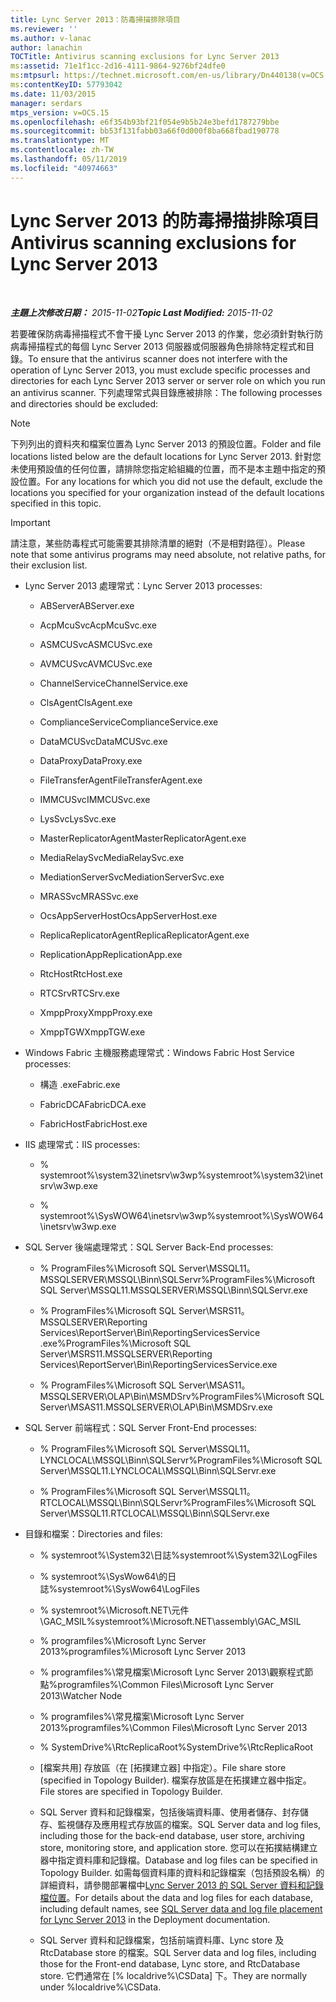 ```yaml
---
title: Lync Server 2013：防毒掃描排除項目
ms.reviewer: ''
ms.author: v-lanac
author: lanachin
TOCTitle: Antivirus scanning exclusions for Lync Server 2013
ms:assetid: 71e1f1cc-2d16-4111-9864-9276bf24dfe0
ms:mtpsurl: https://technet.microsoft.com/en-us/library/Dn440138(v=OCS.15)
ms:contentKeyID: 57793042
ms.date: 11/03/2015
manager: serdars
mtps_version: v=OCS.15
ms.openlocfilehash: e6f354b93bf21f054e9b5b24e3befd1787279bbe
ms.sourcegitcommit: bb53f131fabb03a66f0d000f8ba668fbad190778
ms.translationtype: MT
ms.contentlocale: zh-TW
ms.lasthandoff: 05/11/2019
ms.locfileid: "40974663"
---
```

<div data-xmlns="http://www.w3.org/1999/xhtml">

<div class="topic" data-xmlns="http://www.w3.org/1999/xhtml" data-msxsl="urn:schemas-microsoft-com:xslt" data-cs="http://msdn.microsoft.com/en-us/">

<div data-asp="http://msdn2.microsoft.com/asp">

# <a name="antivirus-scanning-exclusions-for-lync-server-2013"></a><span data-ttu-id="81107-102">Lync Server 2013 的防毒掃描排除項目</span><span class="sxs-lookup"><span data-stu-id="81107-102">Antivirus scanning exclusions for Lync Server 2013</span></span>

</div>

<div id="mainSection">

<div id="mainBody">

<span> </span>

<span data-ttu-id="81107-103">_**主題上次修改日期：** 2015-11-02_</span><span class="sxs-lookup"><span data-stu-id="81107-103">_**Topic Last Modified:** 2015-11-02_</span></span>

<span data-ttu-id="81107-104">若要確保防病毒掃描程式不會干擾 Lync Server 2013 的作業，您必須針對執行防病毒掃描程式的每個 Lync Server 2013 伺服器或伺服器角色排除特定程式和目錄。</span><span class="sxs-lookup"><span data-stu-id="81107-104">To ensure that the antivirus scanner does not interfere with the operation of Lync Server 2013, you must exclude specific processes and directories for each Lync Server 2013 server or server role on which you run an antivirus scanner.</span></span> <span data-ttu-id="81107-105">下列處理常式與目錄應被排除：</span><span class="sxs-lookup"><span data-stu-id="81107-105">The following processes and directories should be excluded:</span></span>

<div>


> [!NOTE]  
> <span data-ttu-id="81107-106">下列列出的資料夾和檔案位置為 Lync Server 2013 的預設位置。</span><span class="sxs-lookup"><span data-stu-id="81107-106">Folder and file locations listed below are the default locations for Lync Server 2013.</span></span> <span data-ttu-id="81107-107">針對您未使用預設值的任何位置，請排除您指定給組織的位置，而不是本主題中指定的預設位置。</span><span class="sxs-lookup"><span data-stu-id="81107-107">For any locations for which you did not use the default, exclude the locations you specified for your organization instead of the default locations specified in this topic.</span></span>



</div>

<div>


> [!IMPORTANT]  
> <span data-ttu-id="81107-108">請注意，某些防毒程式可能需要其排除清單的絕對（不是相對路徑）。</span><span class="sxs-lookup"><span data-stu-id="81107-108">Please note that some antivirus programs may need absolute, not relative paths, for their exclusion list.</span></span>



</div>

  - <span data-ttu-id="81107-109">Lync Server 2013 處理常式：</span><span class="sxs-lookup"><span data-stu-id="81107-109">Lync Server 2013 processes:</span></span>
    
      - <span data-ttu-id="81107-110">ABServer</span><span class="sxs-lookup"><span data-stu-id="81107-110">ABServer.exe</span></span>
    
      - <span data-ttu-id="81107-111">AcpMcuSvc</span><span class="sxs-lookup"><span data-stu-id="81107-111">AcpMcuSvc.exe</span></span>
    
      - <span data-ttu-id="81107-112">ASMCUSvc</span><span class="sxs-lookup"><span data-stu-id="81107-112">ASMCUSvc.exe</span></span>
    
      - <span data-ttu-id="81107-113">AVMCUSvc</span><span class="sxs-lookup"><span data-stu-id="81107-113">AVMCUSvc.exe</span></span>
    
      - <span data-ttu-id="81107-114">ChannelService</span><span class="sxs-lookup"><span data-stu-id="81107-114">ChannelService.exe</span></span>
    
      - <span data-ttu-id="81107-115">ClsAgent</span><span class="sxs-lookup"><span data-stu-id="81107-115">ClsAgent.exe</span></span>
    
      - <span data-ttu-id="81107-116">ComplianceService</span><span class="sxs-lookup"><span data-stu-id="81107-116">ComplianceService.exe</span></span>
    
      - <span data-ttu-id="81107-117">DataMCUSvc</span><span class="sxs-lookup"><span data-stu-id="81107-117">DataMCUSvc.exe</span></span>
    
      - <span data-ttu-id="81107-118">DataProxy</span><span class="sxs-lookup"><span data-stu-id="81107-118">DataProxy.exe</span></span>
    
      - <span data-ttu-id="81107-119">FileTransferAgent</span><span class="sxs-lookup"><span data-stu-id="81107-119">FileTransferAgent.exe</span></span>
    
      - <span data-ttu-id="81107-120">IMMCUSvc</span><span class="sxs-lookup"><span data-stu-id="81107-120">IMMCUSvc.exe</span></span>
    
      - <span data-ttu-id="81107-121">LysSvc</span><span class="sxs-lookup"><span data-stu-id="81107-121">LysSvc.exe</span></span>
    
      - <span data-ttu-id="81107-122">MasterReplicatorAgent</span><span class="sxs-lookup"><span data-stu-id="81107-122">MasterReplicatorAgent.exe</span></span>
    
      - <span data-ttu-id="81107-123">MediaRelaySvc</span><span class="sxs-lookup"><span data-stu-id="81107-123">MediaRelaySvc.exe</span></span>
    
      - <span data-ttu-id="81107-124">MediationServerSvc</span><span class="sxs-lookup"><span data-stu-id="81107-124">MediationServerSvc.exe</span></span>
    
      - <span data-ttu-id="81107-125">MRASSvc</span><span class="sxs-lookup"><span data-stu-id="81107-125">MRASSvc.exe</span></span>
    
      - <span data-ttu-id="81107-126">OcsAppServerHost</span><span class="sxs-lookup"><span data-stu-id="81107-126">OcsAppServerHost.exe</span></span>
    
      - <span data-ttu-id="81107-127">ReplicaReplicatorAgent</span><span class="sxs-lookup"><span data-stu-id="81107-127">ReplicaReplicatorAgent.exe</span></span>
    
      - <span data-ttu-id="81107-128">ReplicationApp</span><span class="sxs-lookup"><span data-stu-id="81107-128">ReplicationApp.exe</span></span>
    
      - <span data-ttu-id="81107-129">RtcHost</span><span class="sxs-lookup"><span data-stu-id="81107-129">RtcHost.exe</span></span>
    
      - <span data-ttu-id="81107-130">RTCSrv</span><span class="sxs-lookup"><span data-stu-id="81107-130">RTCSrv.exe</span></span>
    
      - <span data-ttu-id="81107-131">XmppProxy</span><span class="sxs-lookup"><span data-stu-id="81107-131">XmppProxy.exe</span></span>
    
      - <span data-ttu-id="81107-132">XmppTGW</span><span class="sxs-lookup"><span data-stu-id="81107-132">XmppTGW.exe</span></span>

  - <span data-ttu-id="81107-133">Windows Fabric 主機服務處理常式：</span><span class="sxs-lookup"><span data-stu-id="81107-133">Windows Fabric Host Service processes:</span></span>
    
      - <span data-ttu-id="81107-134">構造 .exe</span><span class="sxs-lookup"><span data-stu-id="81107-134">Fabric.exe</span></span>
    
      - <span data-ttu-id="81107-135">FabricDCA</span><span class="sxs-lookup"><span data-stu-id="81107-135">FabricDCA.exe</span></span>
    
      - <span data-ttu-id="81107-136">FabricHost</span><span class="sxs-lookup"><span data-stu-id="81107-136">FabricHost.exe</span></span>

  - <span data-ttu-id="81107-137">IIS 處理常式：</span><span class="sxs-lookup"><span data-stu-id="81107-137">IIS processes:</span></span>
    
      - <span data-ttu-id="81107-138">% systemroot%\\system32\\inetsrv\\w3wp</span><span class="sxs-lookup"><span data-stu-id="81107-138">%systemroot%\\system32\\inetsrv\\w3wp.exe</span></span>
    
      - <span data-ttu-id="81107-139">% systemroot%\\SysWOW64\\inetsrv\\w3wp</span><span class="sxs-lookup"><span data-stu-id="81107-139">%systemroot%\\SysWOW64\\inetsrv\\w3wp.exe</span></span>

  - <span data-ttu-id="81107-140">SQL Server 後端處理常式：</span><span class="sxs-lookup"><span data-stu-id="81107-140">SQL Server Back-End processes:</span></span>
    
      - <span data-ttu-id="81107-141">% ProgramFiles%\\Microsoft SQL Server\\MSSQL11。MSSQLSERVER\\MSSQL\\Binn\\SQLServr</span><span class="sxs-lookup"><span data-stu-id="81107-141">%ProgramFiles%\\Microsoft SQL Server\\MSSQL11.MSSQLSERVER\\MSSQL\\Binn\\SQLServr.exe</span></span>
    
      - <span data-ttu-id="81107-142">% ProgramFiles%\\Microsoft SQL Server\\MSRS11。MSSQLSERVER\\Reporting Services\\ReportServer\\Bin\\ReportingServicesService .exe</span><span class="sxs-lookup"><span data-stu-id="81107-142">%ProgramFiles%\\Microsoft SQL Server\\MSRS11.MSSQLSERVER\\Reporting Services\\ReportServer\\Bin\\ReportingServicesService.exe</span></span>
    
      - <span data-ttu-id="81107-143">% ProgramFiles%\\Microsoft SQL Server\\MSAS11。MSSQLSERVER\\OLAP\\Bin\\MSMDSrv</span><span class="sxs-lookup"><span data-stu-id="81107-143">%ProgramFiles%\\Microsoft SQL Server\\MSAS11.MSSQLSERVER\\OLAP\\Bin\\MSMDSrv.exe</span></span>

  - <span data-ttu-id="81107-144">SQL Server 前端程式：</span><span class="sxs-lookup"><span data-stu-id="81107-144">SQL Server Front-End processes:</span></span>
    
      - <span data-ttu-id="81107-145">% ProgramFiles%\\Microsoft SQL Server\\MSSQL11。LYNCLOCAL\\MSSQL\\Binn\\SQLServr</span><span class="sxs-lookup"><span data-stu-id="81107-145">%ProgramFiles%\\Microsoft SQL Server\\MSSQL11.LYNCLOCAL\\MSSQL\\Binn\\SQLServr.exe</span></span>
    
      - <span data-ttu-id="81107-146">% ProgramFiles%\\Microsoft SQL Server\\MSSQL11。RTCLOCAL\\MSSQL\\Binn\\SQLServr</span><span class="sxs-lookup"><span data-stu-id="81107-146">%ProgramFiles%\\Microsoft SQL Server\\MSSQL11.RTCLOCAL\\MSSQL\\Binn\\SQLServr.exe</span></span>

  - <span data-ttu-id="81107-147">目錄和檔案：</span><span class="sxs-lookup"><span data-stu-id="81107-147">Directories and files:</span></span>
    
      - <span data-ttu-id="81107-148">% systemroot%\\System32\\日誌</span><span class="sxs-lookup"><span data-stu-id="81107-148">%systemroot%\\System32\\LogFiles</span></span>
    
      - <span data-ttu-id="81107-149">% systemroot%\\SysWow64\\的日誌</span><span class="sxs-lookup"><span data-stu-id="81107-149">%systemroot%\\SysWow64\\LogFiles</span></span>
    
      - <span data-ttu-id="81107-150">% systemroot%\\Microsoft.NET\\元件\\GAC\_MSIL</span><span class="sxs-lookup"><span data-stu-id="81107-150">%systemroot%\\Microsoft.NET\\assembly\\GAC\_MSIL</span></span>
    
      - <span data-ttu-id="81107-151">% programfiles%\\Microsoft Lync Server 2013</span><span class="sxs-lookup"><span data-stu-id="81107-151">%programfiles%\\Microsoft Lync Server 2013</span></span>
    
      - <span data-ttu-id="81107-152">% programfiles%\\常見檔案\\Microsoft Lync Server 2013\\觀察程式節點</span><span class="sxs-lookup"><span data-stu-id="81107-152">%programfiles%\\Common Files\\Microsoft Lync Server 2013\\Watcher Node</span></span>
    
      - <span data-ttu-id="81107-153">% programfiles%\\常見檔案\\Microsoft Lync Server 2013</span><span class="sxs-lookup"><span data-stu-id="81107-153">%programfiles%\\Common Files\\Microsoft Lync Server 2013</span></span>
    
      - <span data-ttu-id="81107-154">% SystemDrive%\\RtcReplicaRoot</span><span class="sxs-lookup"><span data-stu-id="81107-154">%SystemDrive%\\RtcReplicaRoot</span></span>
    
      - <span data-ttu-id="81107-155">[檔案共用] 存放區（在 [拓撲建立器] 中指定）。</span><span class="sxs-lookup"><span data-stu-id="81107-155">File share store (specified in Topology Builder).</span></span> <span data-ttu-id="81107-156">檔案存放區是在拓撲建立器中指定。</span><span class="sxs-lookup"><span data-stu-id="81107-156">File stores are specified in Topology Builder.</span></span>
    
      - <span data-ttu-id="81107-157">SQL Server 資料和記錄檔案，包括後端資料庫、使用者儲存、封存儲存、監視儲存及應用程式存放區的檔案。</span><span class="sxs-lookup"><span data-stu-id="81107-157">SQL Server data and log files, including those for the back-end database, user store, archiving store, monitoring store, and application store.</span></span> <span data-ttu-id="81107-158">您可以在拓撲結構建立器中指定資料庫和記錄檔。</span><span class="sxs-lookup"><span data-stu-id="81107-158">Database and log files can be specified in Topology Builder.</span></span> <span data-ttu-id="81107-159">如需每個資料庫的資料和記錄檔案（包括預設名稱）的詳細資料，請參閱部署檔中[Lync Server 2013 的 SQL Server 資料和記錄檔位置](lync-server-2013-sql-server-data-and-log-file-placement.md)。</span><span class="sxs-lookup"><span data-stu-id="81107-159">For details about the data and log files for each database, including default names, see [SQL Server data and log file placement for Lync Server 2013](lync-server-2013-sql-server-data-and-log-file-placement.md) in the Deployment documentation.</span></span>
    
      - <span data-ttu-id="81107-160">SQL Server 資料和記錄檔案，包括前端資料庫、Lync store 及 RtcDatabase store 的檔案。</span><span class="sxs-lookup"><span data-stu-id="81107-160">SQL Server data and log files, including those for the Front-end database, Lync store, and RtcDatabase store.</span></span> <span data-ttu-id="81107-161">它們通常在 [% localdrive%\\CSData] 下。</span><span class="sxs-lookup"><span data-stu-id="81107-161">They are normally under %localdrive%\\CSData.</span></span>

</div>

<span> </span>

</div>

</div>

</div>

